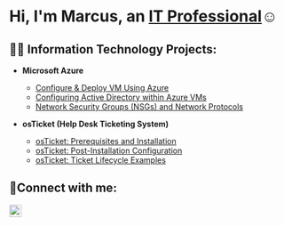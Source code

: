 <h1>Hi, I'm Marcus, an <a href="https://linkedin.com/in/marcus-jones-it">IT Professional</a>☺</h1>

<h2>👨‍💻 Information Technology Projects:</h2>

- <b>Microsoft Azure</b>
  - [Configure & Deploy VM Using Azure](https://github.com/marcusjonesIT/configure-vm)
  - [Configuring Active Directory within Azure VMs](https://github.com/marcusjonesIT/configure-ad)
  - [Network Security Groups (NSGs) and Network Protocols](https://github.com/marcusjonesIT/azure-network-protocols)

- <b>osTicket (Help Desk Ticketing System)</b>
  - [osTicket: Prerequisites and Installation](https://github.com/marcusjonesIT/osticket-prereqs)
  - [osTicket: Post-Installation Configuration](https://github.com/marcusjonesIT/post-install-config)
  - [osTicket: Ticket Lifecycle Examples](https://github.com/marcusjonesIT/ticket-lifecycle)

<h2>🤳Connect with me:</h2>

[<img align="left" alt="Marcus | LinkedIn" width="22px" src="https://cdn.jsdelivr.net/npm/simple-icons@v3/icons/linkedin.svg" />][linkedin]

[linkedin]: https://linkedin.com/in/marcus-jones-it
